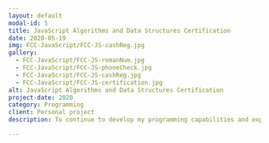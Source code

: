 ```yaml
---
layout: default
modal-id: 5
title: JavaScript Algorithms and Data Structures Certification
date: 2020-05-19
img: FCC-JavaScript/FCC-JS-cashReg.jpg
gallery:
  - FCC-JavaScript/FCC-JS-romanNum.jpg
  - FCC-JavaScript/FCC-JS-phoneCheck.jpg
  - FCC-JavaScript/FCC-JS-cashReg.jpg
  - FCC-JavaScript/FCC-JS-certification.jpg
alt: JavaScript Algorithms and Data Structures Certification
project-date: 2020
category: Programming
client: Personal project
description: To continue to develop my programming capabilities and explore my interest in new languages I continued completing FreeCodeCamps JavaScript Algorithms and Data Structures course. Working through exercises beginning with an introduction to JavaScript and moving on to basic data structures and debugging methods allowed me to establish and build up my programming skills. After covering functional and object orientation programming, I began testing and improving my abilities through a series of basic and then intermediate algorithms scripting before completing 5 mini projects to gain my certification. Full details of the course content can be found on <br/><b><a href="https://www.freecodecamp.org/learn" target="_blank">freecodecamp.org</a></b>.

---
```

